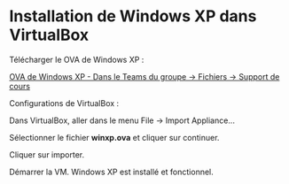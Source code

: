 # Installation de Windows XP dans VirtualBox

Télécharger le OVA de Windows XP :

[OVA de Windows XP - Dans le Teams du groupe -> Fichiers -> Support de cours](https://cegepvicto.sharepoint.com/:u:/s/Section_31421/ESIqO9b4wHpNvmMj_ZFYxNYBSI3lK5C1MA60iqyJMoI-KQ?e=Ck25lX)

Configurations de VirtualBox :

Dans VirtualBox, aller dans le menu File -> Import Appliance...

Sélectionner le fichier **winxp.ova** et cliquer sur continuer.

Cliquer sur importer.

Démarrer la VM. Windows XP est installé et fonctionnel.
